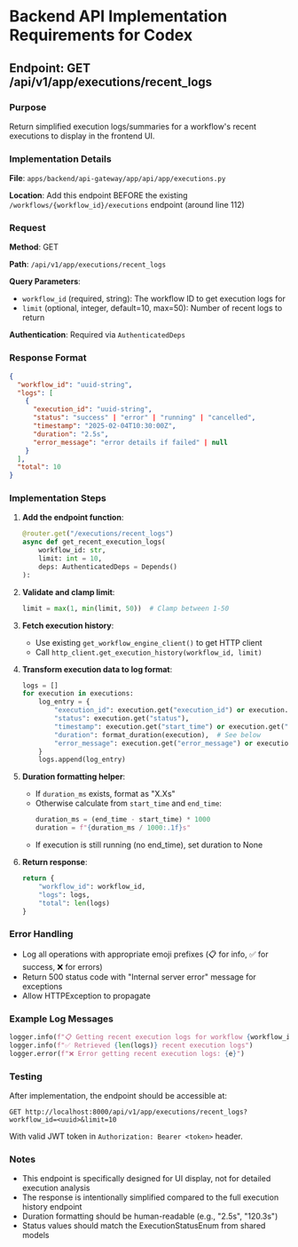 # Backend API Implementation Requirements for Codex

## Endpoint: GET /api/v1/app/executions/recent_logs

### Purpose
Return simplified execution logs/summaries for a workflow's recent executions to display in the frontend UI.

### Implementation Details

**File**: `apps/backend/api-gateway/app/api/app/executions.py`

**Location**: Add this endpoint BEFORE the existing `/workflows/{workflow_id}/executions` endpoint (around line 112)

### Request

**Method**: GET

**Path**: `/api/v1/app/executions/recent_logs`

**Query Parameters**:
- `workflow_id` (required, string): The workflow ID to get execution logs for
- `limit` (optional, integer, default=10, max=50): Number of recent logs to return

**Authentication**: Required via `AuthenticatedDeps`

### Response Format

```json
{
  "workflow_id": "uuid-string",
  "logs": [
    {
      "execution_id": "uuid-string",
      "status": "success" | "error" | "running" | "cancelled",
      "timestamp": "2025-02-04T10:30:00Z",
      "duration": "2.5s",
      "error_message": "error details if failed" | null
    }
  ],
  "total": 10
}
```

### Implementation Steps

1. **Add the endpoint function**:
   ```python
   @router.get("/executions/recent_logs")
   async def get_recent_execution_logs(
       workflow_id: str,
       limit: int = 10,
       deps: AuthenticatedDeps = Depends()
   ):
   ```

2. **Validate and clamp limit**:
   ```python
   limit = max(1, min(limit, 50))  # Clamp between 1-50
   ```

3. **Fetch execution history**:
   - Use existing `get_workflow_engine_client()` to get HTTP client
   - Call `http_client.get_execution_history(workflow_id, limit)`

4. **Transform execution data to log format**:
   ```python
   logs = []
   for execution in executions:
       log_entry = {
           "execution_id": execution.get("execution_id") or execution.get("id"),
           "status": execution.get("status"),
           "timestamp": execution.get("start_time") or execution.get("created_at"),
           "duration": format_duration(execution),  # See below
           "error_message": execution.get("error_message") or execution.get("error")
       }
       logs.append(log_entry)
   ```

5. **Duration formatting helper**:
   - If `duration_ms` exists, format as "X.Xs"
   - Otherwise calculate from `start_time` and `end_time`:
     ```python
     duration_ms = (end_time - start_time) * 1000
     duration = f"{duration_ms / 1000:.1f}s"
     ```
   - If execution is still running (no end_time), set duration to None

6. **Return response**:
   ```python
   return {
       "workflow_id": workflow_id,
       "logs": logs,
       "total": len(logs)
   }
   ```

### Error Handling

- Log all operations with appropriate emoji prefixes (📋 for info, ✅ for success, ❌ for errors)
- Return 500 status code with "Internal server error" message for exceptions
- Allow HTTPException to propagate

### Example Log Messages

```python
logger.info(f"📋 Getting recent execution logs for workflow {workflow_id} (user: {deps.current_user.sub})")
logger.info(f"✅ Retrieved {len(logs)} recent execution logs")
logger.error(f"❌ Error getting recent execution logs: {e}")
```

### Testing

After implementation, the endpoint should be accessible at:
```
GET http://localhost:8000/api/v1/app/executions/recent_logs?workflow_id=<uuid>&limit=10
```

With valid JWT token in `Authorization: Bearer <token>` header.

### Notes

- This endpoint is specifically designed for UI display, not for detailed execution analysis
- The response is intentionally simplified compared to the full execution history endpoint
- Duration formatting should be human-readable (e.g., "2.5s", "120.3s")
- Status values should match the ExecutionStatusEnum from shared models
